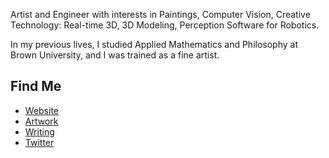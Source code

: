 Artist and Engineer with interests in Paintings, Computer Vision, Creative Technology: Real-time 3D, 3D Modeling, Perception Software for Robotics.

In my previous lives, I studied Applied Mathematics and Philosophy at Brown University, and I was trained as a fine artist. 

## Find Me
- <a href="https://limjungyoon.com/">Website</a>
- <a href="https://limjungyoon.com/art.html">Artwork</a>
- <a href="https://jungyoonlim.substack.com/">Writing</a>
- <a href="https://twitter.com/jungyoonlim">Twitter</a>
